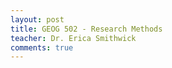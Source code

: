 ```yaml
---
layout: post
title: GEOG 502 - Research Methods
teacher: Dr. Erica Smithwick
comments: true
---
```

